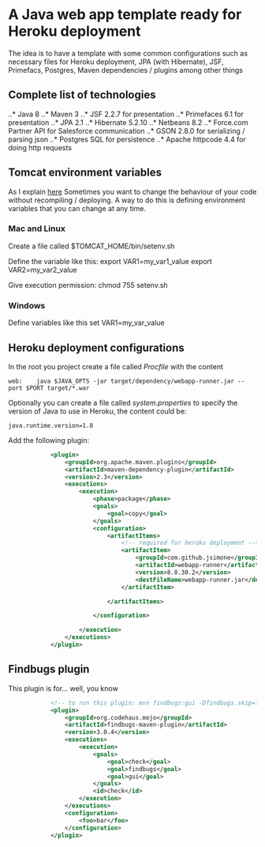 # A Java web app template ready for Heroku deployment

The idea is to have a template with some common configurations such as necessary files
for Heroku deployment, JPA (with Hibernate), JSF, Primefacs, Postgres, Maven dependencies / plugins among other things

## Complete list of technologies
..* Java 8
..* Maven 3
..* JSF 2.2.7 for presentation
..* Primefaces 6.1 for presentation
..* JPA 2.1
..* Hibernate 5.2.10
..* Netbeans 8.2
..* Force.com Partner API for Salesforce communication
..* GSON 2.8.0 for serializing / parsing json
..* Postgres SQL for persistence
..* Apache httpcode 4.4 for doing http requests

## Tomcat environment variables

As I explain [here](https://andrescanavesi.wordpress.com/2017/08/25/define-environment-variables-in-tomcat/)
Sometimes you want to change the behaviour of your code without recompiling / deploying.
A way to do this is defining environment variables that you can change at any time.

### Mac and Linux
Create a file called $TOMCAT_HOME/bin/setenv.sh

Define the variable like this:
export VAR1=my_var1_value
export VAR2=my_var2_value

Give execution permission:
chmod 755 setenv.sh

### Windows

Define variables like this
set VAR1=my_var_value


## Heroku deployment configurations

In the root you project create a file called *Procfile* with the content

`web:    java $JAVA_OPTS -jar target/dependency/webapp-runner.jar --port $PORT target/*.war`

Optionally you can create a file called *system.properties* to specify the version of Java
to use in Heroku, the content could be:

`java.runtime.version=1.8`

Add the following plugin:

```xml
            <plugin>
                <groupId>org.apache.maven.plugins</groupId>
                <artifactId>maven-dependency-plugin</artifactId>
                <version>2.3</version>
                <executions>
                    <execution>
                        <phase>package</phase>
                        <goals>
                            <goal>copy</goal>
                        </goals>
                        <configuration>
                            <artifactItems>
                                <!-- required for heroku deployment -->
                                <artifactItem>
                                    <groupId>com.github.jsimone</groupId>
                                    <artifactId>webapp-runner</artifactId>
                                    <version>8.0.30.2</version>
                                    <destFileName>webapp-runner.jar</destFileName>
                                </artifactItem>

                            </artifactItems>

                        </configuration>

                    </execution>
                </executions>
            </plugin>
```

## Findbugs plugin

This plugin is for... well, you know

```xml
            <!-- to run this plugin: mvn findbugs:gui -Dfindbugs.skip=false -->
            <plugin>
                <groupId>org.codehaus.mojo</groupId>
                <artifactId>findbugs-maven-plugin</artifactId>
                <version>3.0.4</version>
                <executions>
                    <execution>
                        <goals>
                            <goal>check</goal>
                            <goal>findbugs</goal>
                            <goal>gui</goal>
                        </goals>
                        <id>check</id>
                    </execution>
                </executions>
                <configuration>
                    <foo>bar</foo>
                </configuration>
            </plugin>
```
